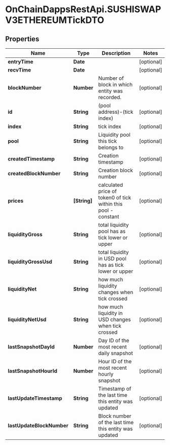 # OnChainDappsRestApi.SUSHISWAPV3ETHEREUMTickDTO

## Properties

Name | Type | Description | Notes
------------ | ------------- | ------------- | -------------
**entryTime** | **Date** |  | [optional] 
**recvTime** | **Date** |  | [optional] 
**blockNumber** | **Number** | Number of block in which entity was recorded. | [optional] 
**id** | **String** | (pool address)-(tick index) | [optional] 
**index** | **String** | tick index | [optional] 
**pool** | **String** | Liquidity pool this tick belongs to | [optional] 
**createdTimestamp** | **String** | Creation timestamp | [optional] 
**createdBlockNumber** | **String** | Creation block number | [optional] 
**prices** | **[String]** | calculated price of token0 of tick within this pool - constant | [optional] 
**liquidityGross** | **String** | total liquidity pool has as tick lower or upper | [optional] 
**liquidityGrossUsd** | **String** | total liquidity in USD pool has as tick lower or upper | [optional] 
**liquidityNet** | **String** | how much liquidity changes when tick crossed | [optional] 
**liquidityNetUsd** | **String** | how much liquidity in USD changes when tick crossed | [optional] 
**lastSnapshotDayId** | **Number** | Day ID of the most recent daily snapshot | [optional] 
**lastSnapshotHourId** | **Number** | Hour ID of the most recent hourly snapshot | [optional] 
**lastUpdateTimestamp** | **String** | Timestamp of the last time this entity was updated | [optional] 
**lastUpdateBlockNumber** | **String** | Block number of the last time this entity was updated | [optional] 


